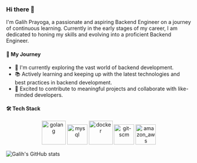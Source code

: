 ### Hi there 👋

I'm Galih Prayoga, a passionate and aspiring Backend Engineer on a journey of continuous learning. Currently in the early stages of my career, I am dedicated to honing my skills and evolving into a proficient Backend Engineer.

#### 🚀 My Journey

- 🌱 I'm currently exploring the vast world of backend development.
- 📚 Actively learning and keeping up with the latest technologies and best practices in backend development.
- 🔧 Excited to contribute to meaningful projects and collaborate with like-minded developers.

#### 🛠️ Tech Stack

<p align="center">
    <img src="https://www.vectorlogo.zone/logos/golang/golang-icon.svg" alt="golang" width="65" height="65"/> 
    <img src="https://www.vectorlogo.zone/logos/mysql/mysql-icon.svg" alt="mysql" width="55" height="55"/> 
    <img src="https://www.vectorlogo.zone/logos/docker/docker-icon.svg" alt="docker" width="65" height="65"/> 
    <img src="https://www.vectorlogo.zone/logos/git-scm/git-scm-icon.svg" alt="git-scm" width="55" height="55"/> 
    <img src="https://www.vectorlogo.zone/logos/amazon_aws/amazon_aws-icon.svg" alt="amazon_aws" width="55" height="55"/> 
</p>


![Galih's GitHub stats](https://github-readme-stats.vercel.app/api?username=galihpra&show_icons=true&theme=transparent)